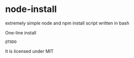 # node-install

extremely simple node and npm install script written in bash

One-line install

	@TODO


It is licensed under MIT
